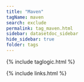```yaml
---
title: "Maven"
tagName: maven
search: exclude
permalink: tag_maven.html
sidebar: datasetdoc_sidebar
hide_sidebar: true
folder: tags
---
```

{% include taglogic.html %}

{% include links.html %}
